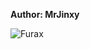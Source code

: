 <b>Author: MrJinxy</b><br>

![Furax](https://github.com/yuankong666/Ultimate-RAT-Collection/assets/128066597/50397c57-eee2-4caa-b61b-bd98b667f1b9)
